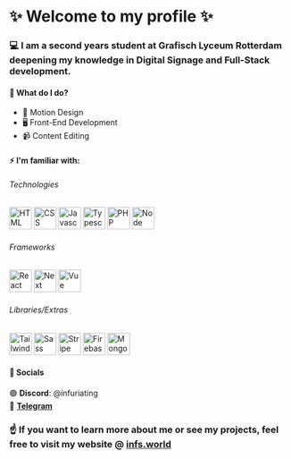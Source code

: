 # ✨ Welcome to my **profile** ✨

### 💻 I am a second years student at **Grafisch Lyceum Rotterdam** deepening my knowledge in Digital Signage and Full-Stack development.

#### 🤔 What do I do?
- 🗿 Motion Design
- 🖥️ Front-End Development
- 📹 Content Editing

#### ⚡ I'm familiar with: 
###### Technologies
<img src="https://github.com/infuriating/infuriating/assets/68154487/485d5853-2fb0-415b-9dbf-c33c1232075c" width="40" height="40" alt="HTML"/>
<img src="https://github.com/infuriating/infuriating/assets/68154487/6f54c527-c6d8-4a9f-9f75-95edc157f05b" width="40" height="40" alt="CSS"/>
<img src="https://github.com/infuriating/infuriating/assets/68154487/8ef1bc4f-c97a-4fc3-a1d8-08023a2a63db" width="40" height="40" alt="Javascript"/>
<img src="https://github.com/infuriating/infuriating/assets/68154487/c4a1e776-2dde-4e03-aa27-27702e52705e" width="40" height="40" alt="Typescript"/>
<img src="https://github.com/infuriating/infuriating/assets/68154487/716cb00f-d124-4992-b63e-d6f2963d111e" width="40" height="40" alt="PHP"/>
<img src="https://github.com/infuriating/infuriating/assets/68154487/7ab53537-6942-4a0d-b8cd-efa938b9d212" width="40" height="40" alt="Node"/>

###### Frameworks
<img src="https://github.com/infuriating/infuriating/assets/68154487/834ae5fd-60e5-4704-9978-4160716f3926" width="40" height="40" alt="React"/>
<img src="https://github.com/infuriating/infuriating/assets/68154487/205e29f5-7394-49d3-8a47-634b911dcde1" width="40" height="40" alt="Next"/>
<img src="https://github.com/infuriating/infuriating/assets/68154487/2973fc62-c280-4e3b-9637-a802af8d30f0" width="40" height="40" alt="Vue"/>

###### Libraries/Extras
<img src="https://github.com/infuriating/infuriating/assets/68154487/17260218-abb4-416e-b9a8-06a06b0dfcf2" width="40" height="40" alt="TailwindCSS"/>
<img src="https://github.com/infuriating/infuriating/assets/68154487/0f697810-0209-44a2-909d-0cebe11c6164" width="40" height="40" alt="Sass"/>
<img src="https://github.com/infuriating/infuriating/assets/68154487/2c8eaa09-799c-4161-b369-2bdeac64d424" width="40" height="40" alt="Stripe API"/>
<img src="https://github.com/infuriating/infuriating/assets/68154487/8a0e9f52-4dd1-4f19-a1e9-489ba7b54d1c" width="40" height="40" alt="Firebase"/>
<img src="https://github.com/infuriating/infuriating/assets/68154487/0faa5d10-f644-4f80-b65f-4a8c77298f1a" width="40" height="40" alt="MongoDB"/>

#### 📣 Socials
🟣 **Discord**: @infuriating<br>
🔵 **[Telegram](https://t.me/subbotter)**<br>

### ☝️ If you want to learn more about me or see my projects, feel free to visit my website @ [infs.world](https://infs.world)
